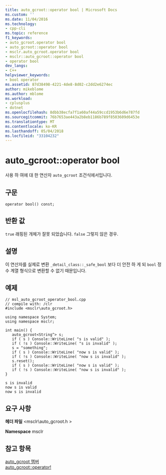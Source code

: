 ```yaml
---
title: auto_gcroot::operator bool | Microsoft Docs
ms.custom: ''
ms.date: 11/04/2016
ms.technology:
- cpp-cli
ms.topic: reference
f1_keywords:
- auto_gcroot.operator bool
- auto_gcroot::operator bool
- msclr.auto_gcroot.operator bool
- msclr::auto_gcroot::operator bool
- operator bool
dev_langs:
- C++
helpviewer_keywords:
- bool operator
ms.assetid: 87d38498-4221-4de8-8d02-c2dd2e6274ec
author: mikeblome
ms.author: mblome
ms.workload:
- cplusplus
- dotnet
ms.openlocfilehash: 8dbb38ecfa7f1a60af44a59ccd1953b6d6e787fd
ms.sourcegitcommit: 76b7653ae443a2b8eb1186b789f8503609d6453e
ms.translationtype: MT
ms.contentlocale: ko-KR
ms.lasthandoff: 05/04/2018
ms.locfileid: "33104232"
---
```

# <a name="autogcrootoperator-bool"></a>auto_gcroot::operator bool
사용 하 여에 대 한 연산자 `auto_gcroot` 조건식에서입니다.  
  
## <a name="syntax"></a>구문  
  
```  
operator bool() const;  
```  
  
## <a name="return-value"></a>반환 값  
 `true` 래핑된 개체가 잘못 되었습니다. `false` 그렇지 않은 경우.  
  
## <a name="remarks"></a>설명  
 이 연산자를 실제로 변환 `_detail_class::_safe_bool` 보다 더 안전 하 게 되 `bool` 정수 계열 형식으로 변환할 수 없기 때문입니다.  
  
## <a name="example"></a>예제  
  
```  
// msl_auto_gcroot_operator_bool.cpp  
// compile with: /clr  
#include <msclr\auto_gcroot.h>  
  
using namespace System;  
using namespace msclr;  
  
int main() {  
   auto_gcroot<String^> s;  
   if ( s ) Console::WriteLine( "s is valid" );  
   if ( !s ) Console::WriteLine( "s is invalid" );  
   s = "something";  
   if ( s ) Console::WriteLine( "now s is valid" );  
   if ( !s ) Console::WriteLine( "now s is invalid" );  
   s.reset();  
   if ( s ) Console::WriteLine( "now s is valid" );  
   if ( !s ) Console::WriteLine( "now s is invalid" );  
}  
```  
  
```Output  
s is invalid  
now s is valid  
now s is invalid  
```  
  
## <a name="requirements"></a>요구 사항  
 **헤더 파일** \<msclr\auto_gcroot.h >  
  
 **Namespace** msclr  
  
## <a name="see-also"></a>참고 항목  
 [auto_gcroot 멤버](../dotnet/auto-gcroot-members.md)   
 [auto_gcroot::operator!](../dotnet/auto-gcroot-operator-logical-not.md)